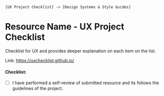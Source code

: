 `[UX Project Checklist] -> [Design Systems & Style Guides]`

# Resource Name - UX Project Checklist

Checklist for UX and
provides deeper explanation on each item on the list.

Link: https://uxchecklist.github.io/

#### Checklist:

- [ ] I have performed a self-review of submitted resource and its follows the guidelines of the project.
